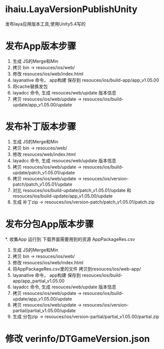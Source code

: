# ihaiu.LayaVersionPublishUnity
发布laya应用版本工具,使用Unity5.4写的

# 发布App版本步骤
1. 生成 JS的Merge和Min
2. 拷贝 bin -> resouces/ios/web/
3. 修改 resouces/ios/web/index.html
4. layanative 命令， app构建 保存到 resouces/ios/build-app/app_v1.05.00
5. 将cache替换发包
6. layadcc 命令, 生成 resouces/web/update 版本信息
7. 拷贝 resouces/ios/web/update -> resouces/ios/build-update/app_v1.05.00/update

# 发布补丁版本步骤
1. 生成 JS的Merge和Min
2. 拷贝 bin -> resouces/web/
3. 修改 resouces/web/index.html
4. layadcc 命令, 生成 resouces/web/update 版本信息
5. 拷贝 resouces/ios/web/update -> resouces/ios/build-update/patch_v1.05.01/update
6. 拷贝 resouces/ios/web/update -> resouces/ios/version-patch/patch_v1.05.01/update
7. 对比 resouces/ios/build-update/patch_v1.05.01/update 和 resouces/ios/build-update/app_v1.05.00/update
8. 生成 补丁zip -> resouces/ios/version-patch/patch_v1.05.01/patch.zip


# 发布分包App版本步骤
*. 收集App 运行到 下载界面需要用到的资源 AppPackageRes.csv

1. 生成 JS的Merge和Min
2. 拷贝 bin -> resouces/ios/web/
3. 修改 resouces/ios/web/index.html
4. 将AppPackageRes.csv里的文件 拷贝到resouces/ios/web-app/
6. layanative 命令， app构建 保存到 resouces/ios/build-app/app_partial_v1.05.00
7. layadcc 命令, 生成 resouces/web/update 版本信息
8. 拷贝 resouces/ios/web/update -> resouces/ios/build-update/app_v1.05.00/update
9. 拷贝 resouces/ios/web/update -> resouces/ios/version-partial/partial_v1.05.00/update
10. 生成 分包zip -> resouces/ios/version-partial/partial_v1.05.00/partial.zip




# 修改 verinfo/DTGameVersion.json

